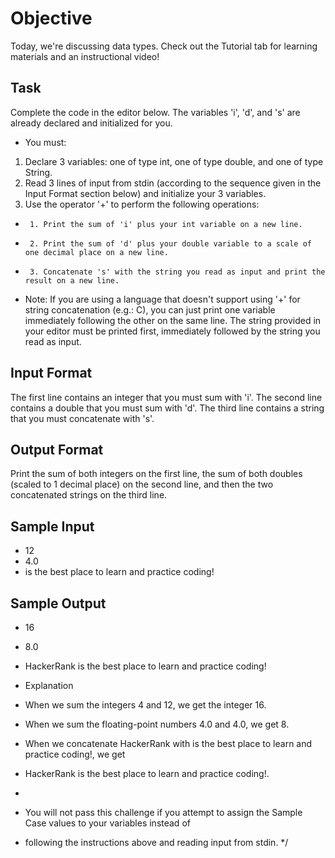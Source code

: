 # Objective
Today, we're discussing data types. Check out the Tutorial tab for learning materials and an instructional video!

## Task
Complete the code in the editor below. The variables 'i', 'd', and 's' are already declared and initialized for you.
* You must:
 1. Declare 3 variables: one of type int, one of type double, and one of type String.
 2. Read 3 lines of input from stdin (according to the sequence given in the Input Format section below) and initialize your 3 variables.
 3. Use the operator '+' to perform the following operations:
 *      1. Print the sum of 'i' plus your int variable on a new line.
 *      2. Print the sum of 'd' plus your double variable to a scale of one decimal place on a new line.
 *      3. Concatenate 's' with the string you read as input and print the result on a new line.
 
* Note: If you are using a language that doesn't support using '+' for string concatenation (e.g.: C), you can just print one variable immediately following the other on the same line. The string provided in your editor must be printed first, immediately followed by the string you read as input.

## Input Format
The first line contains an integer that you must sum with 'i'.
The second line contains a double that you must sum with 'd'.
The third line contains a string that you must concatenate with 's'.

## Output Format
Print the sum of both integers on the first line, the sum of both doubles (scaled to 1 decimal place) on the second line, and then the two concatenated strings on the third line. 

## Sample Input
* 12
* 4.0
* is the best place to learn and practice coding!

## Sample Output
* 16
* 8.0
* HackerRank is the best place to learn and practice coding!
 
 * Explanation
 * When we sum the integers 4 and 12, we get the integer 16.
 * When we sum the floating-point numbers 4.0 and 4.0, we get 8.
 * When we concatenate HackerRank with is the best place to learn and practice coding!, we get
 * HackerRank is the best place to learn and practice coding!.
 *
 * You will not pass this challenge if you attempt to assign the Sample Case values to your variables instead of
 * following the instructions above and reading input from stdin.
 */